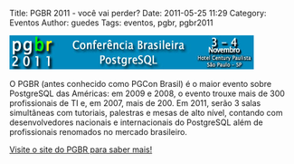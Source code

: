 Title: PGBR 2011 - você vai perder?
Date: 2011-05-25 11:29
Category: Eventos
Author: guedes
Tags: eventos, pgbr, pgbr2011

[![](../images/20110525.jpg)](http://pgbr.postgresql.org.br/)

O PGBR (antes conhecido como PGCon Brasil) é o maior evento sobre PostgreSQL das Américas: em 2009 e 2008, o evento trouxe mais de 300 profissionais de TI e, em 2007, mais de 200. Em 2011, serão 3 salas simultâneas com tutoriais, palestras e mesas de alto nível, contando com desenvolvedores nacionais e internacionais do PostgreSQL além de profissionais renomados no mercado brasileiro.


[Visite o site do PGBR para saber mais!](http://pgbr.postgresql.org.br/2011/evento.php)
